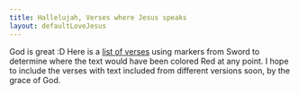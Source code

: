 ```yaml
---
title: Hallelujah, Verses where Jesus speaks
layout: defaultLoveJesus
---
```

God is great :D Here is a [list of verses](http://briancowan.org/dataLoveJesus/JesusWordsVersesLoveJesus.txt "Jesus Words Verses") using markers from Sword to determine where the text would have been colored Red at any point. I hope to include the verses with text included from different versions soon, by the grace of God.

